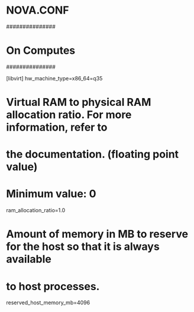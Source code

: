 # NOVA.CONF

###############
# On Computes #
###############

[libvirt]
hw_machine_type=x86_64=q35

#
# Virtual RAM to physical RAM allocation ratio. For more information, refer to
# the documentation. (floating point value)
# Minimum value: 0
ram_allocation_ratio=1.0

#
# Amount of memory in MB to reserve for the host so that it is always available
# to host processes.
reserved_host_memory_mb=4096

